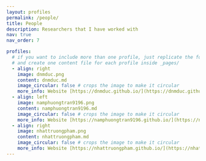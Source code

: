 ```yaml
---
layout: profiles
permalink: /people/
title: People
description: Researchers that I have worked with
nav: true
nav_order: 7

profiles:
  # if you want to include more than one profile, just replicate the following block
  # and create one content file for each profile inside _pages/
  - align: right
    image: dnmduc.png
    content: dnmduc.md
    image_circular: false # crops the image to make it circular
    more_info: Website [https://dnmduc.github.io/](https://dnmduc.github.io/)
  - align: left
    image: namphuongtran9196.png
    content: namphuongtran9196.md
    image_circular: false # crops the image to make it circular
    more_info: Website [https://namphuongtran9196.github.io/](https://namphuongtran9196.github.io/)
  - align: right
    image: nhattruongpham.png
    content: nhattruongpham.md
    image_circular: false # crops the image to make it circular
    more_info: Website [https://nhattruongpham.github.io/](https://nhattruongpham.github.io/)
---
```

